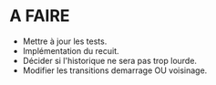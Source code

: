 # A FAIRE

- Mettre à jour les tests.
- Implémentation du recuit.
- Décider si l'historique ne sera pas trop lourde.
- Modifier les transitions demarrage OU voisinage.
